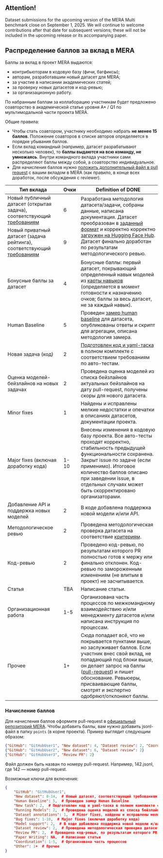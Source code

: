 ## Attention!

Dataset submissions for the upcoming version of the MERA Multi benchmark close on September 1, 2025. We will continue to welcome contributions after that date for subsequent versions; these will not be included in the upcoming release or its accompanying paper.

## Распределение баллов за вклад в MERA

Баллы за вклад в проект MERA выдаются:
- контрибьюторам в кодовую базу (фичи, багфиксы);
- авторам, разработавшим новый датасет для MERA;
- за участие в написании академических статей;
- за проверку новых датасетов и код-ревью;
- за организационную работу.

По набранным баллам за коллаборацию участникам будет предложено соавторство в академической статье уровня A* / Q1 по мультимодальной части проекта MERA.


Общие правила:
- Чтобы стать соавтором, участнику необходимо набрать **не менее 15 баллов**. Положение соавторов в списке авторов определяется в порядке убывания баллов.
- Если вклад командный (например, датасет разрабатывают несколько человек), то **баллы выдаются на всю команду, не умножаясь**. Внутри командного вклада участники сами распределяют баллы между собой, а соавторство индивидуальное.
- Для начисления баллов нужно [положить дополнительный файл в pull request](#начисление-баллов) с вашим вкладом в MERA (как правило, в конце всех доработок, после обсуждения с reviewer).


<table>
    <thead>
        <tr>
            <th>Тип вклада</th>
            <th>Очки</th>
            <th>Definition of DONE</th>
        </tr>
    </thead>
    <tbody>
        <tr>
            <td>Новый публичный датасет (открытая задача), соответствующий <a href="./dataset_criteria.md">требованиям</a></td>
            <td>6</td>
            <td rowspan=2>Разработана методология датасета/задачи, собраны данные, написана документация. Датасет преобразован в <a href="./dataset_formatting.md">заданный формат</a> и корректно корректно <a href="./dataset_hf.md">загружен на Hugging Face Hub</a>. Датасет финально доработан по результатам методологического ревью.</td>
        </tr>
        <tr>
            <td>Новый приватный датасет (задача рейтинга), соответствующий <a href="./dataset_criteria.md">требованиям</a></td>
            <td>9</td>
        </tr>
        <tr>
            <td>Бонусные баллы за датасет</td>
            <td>4</td>
            <td>Бонусные баллы: первый датасет, покрывающий определенный навык моделей из <a href="./skills_tax.md">карты навыков</a> (определяется в момент готовности к назначению очков; баллы за весь датасет, не за каждый навык).
            </td>
        </tr>
        <tr>
            <td>Human Baseline</td>
            <td>5</td>
            <td>Проведен <a href="./human_baseline.md">замер human baseline</a> для датасета, опубликованы ответы и скрипт для агрегации, описана методология замера.</td>
        </tr>
        <tr>
            <td>Новая задача (код)</td>
            <td>2</td>
            <td><a href="./task_code.md">Подготовлен код и yaml-таска</a> в полном комплекте с соответствием требованиям по авто-тестам.</td>
        </tr>
        <tr>
            <td>Оценка моделей-бейзлайнов на новых задачах</td>
            <td>2</td>
            <td>Проведена оценка моделей из списка бейзлайнов актуальных бейзлайнов на дату pull-request, получены скоры для нового датасета.</td>
        </tr>
        <tr>
            <td>Minor fixes</td>
            <td>1</td>
            <td>Найдены и исправлены мелкие недостатки и опечатки в описаниях датасетов, документации проекта.</td>
        </tr>
        <tr>
            <td>Major fixes (включая доработку кода)</td>
            <td>1-10</td>
            <td>Внесены изменения в кодовую базу проекта. Все авто-тесты проходят корректно, стабильность предыдущей функциональности сохранена. Закрыт issue по задаче (если применимо). Итоговое количество баллов описано при заведении issue, в отдельных случаях может быть скорректировано организаторами.</td>
        </tr>
        <tr>
            <td>Добавление API и поддержка новых моделей</td>
            <td>2</td>
            <td>В коде добавлена поддержка новой модели и/или API.</td>
        </tr>
        <tr>
            <td>Методологическое ревью</td>
            <td>2</td>
            <td>Проведена методологическая проверка датасета на соответствие <a href="./dataset_criteria.md">критериям</a>.</td>
        </tr>
        <tr>
            <td>Код-ревью</td>
            <td>2</td>
            <td>Проведено код-ревью, по результатам которого PR полностью готов к мержу или финально отклонен. Код-ревью по замороженным изменениям (не влитым в проект) не засчитывается.</td>
        </tr>
        <tr>
            <td>Статья</td>
            <td>TBA</td>
            <td>Написание статьи.</td>
        </tr>
        <tr>
            <td>Организационная работа</td>
            <td>1-5</td>
            <td>Организована часть процессов по межкомандному взаимодействию и/или менеджменту датасетов и/или написана инструкция по процессам.</td>
        </tr>
        <tr>
            <td>Прочее</td>
            <td>1+</td>
            <td>Сюда попадает всё, что не покрывается пунктами выше, но заслуживает баллов. Если участник внес свой вклад, не попадающий под блоки выше, он делает запрос на баллы (<a href="#начисление-баллов">pull-request</a>) и пишет обоснование. Ревьюеры, присваивающие баллы, смотрят и экспертно одобряют/отклоняют баллы.</td>
        </tr>
    </tbody>
</table>


### Начисление баллов

Для начисления баллов оформите pull-request в [официальный репозиторий MERA](https://github.com/MERA-Evaluation/multimodal-harness).
Чтобы добавить баллы, вам нужно добавить jsonl-файл в папку `points` (в корне проекта). Пример выглядит следующим образом:
```json
{"GitHub": "GitHubUser1", "New dataset": 4, "Dataset review": 2, "Coordination": 5}
{"GitHub": "GitHubUser2", "New dataset": 6, "Dataset review": 2}
{"GitHub": "GitHubUser3", "Review PR": 2}
```

Файл должен быть назван по номеру pull-request. Например, 142.jsonl, где 142 — номер pull-request.

Возможные ключи для включения:
```json
{
    "GitHub": "GitHubUser1",
    "New dataset": 8-14,  # Новый датасет, соответствующий требованиям
    "Human Baseline": 5,  # Проведен замер Human Baseline
    "New task": 2,  # Подготовлен код и yaml-таска в полном комплекте с соответствием требованиям по авто-тестам.
    "Running Models": 2,  # Проведена оценка моделей из списка бейзлайнов
    "Dataset annotations": 1,  # Minor fixes, найдены и исправлены мелкие недостатки и опечатки в описаниях датасетов, документации проекта.
    "Bug fixes": 1-10,  # Major fixes (включая доработку кода)
    "Model support": 2,  # В коде добавлена поддержка новой модели и/или API
    "Dataset review": 2,  # Проведена методологическая проверка датасета на соответствие критериям
    "Review PR": 2,  # Проведено код-ревью, по результатам которого PR полностью готов к мержу или финально отклонен. 
    "Paper Writing": NA,  # Написание статьи
    "Coordination": 1-5,  # Организована часть процессов
    "Other": 1+  # Прочее
}
```
